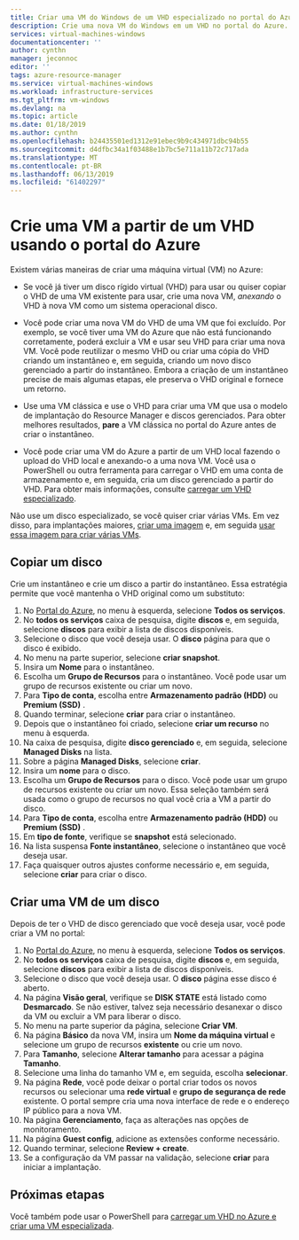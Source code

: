 ```yaml
---
title: Criar uma VM do Windows de um VHD especializado no portal do Azure | Microsoft Docs
description: Crie uma nova VM do Windows em um VHD no portal do Azure.
services: virtual-machines-windows
documentationcenter: ''
author: cynthn
manager: jeconnoc
editor: ''
tags: azure-resource-manager
ms.service: virtual-machines-windows
ms.workload: infrastructure-services
ms.tgt_pltfrm: vm-windows
ms.devlang: na
ms.topic: article
ms.date: 01/18/2019
ms.author: cynthn
ms.openlocfilehash: b24435501ed1312e91ebec9b9c434971dbc94b55
ms.sourcegitcommit: d4dfbc34a1f03488e1b7bc5e711a11b72c717ada
ms.translationtype: MT
ms.contentlocale: pt-BR
ms.lasthandoff: 06/13/2019
ms.locfileid: "61402297"
---
```

# <a name="create-a-vm-from-a-vhd-by-using-the-azure-portal"></a>Crie uma VM a partir de um VHD usando o portal do Azure

Existem várias maneiras de criar uma máquina virtual (VM) no Azure: 

- Se você já tiver um disco rígido virtual (VHD) para usar ou quiser copiar o VHD de uma VM existente para usar, crie uma nova VM, *anexando* o VHD à nova VM como um sistema operacional disco. 

- Você pode criar uma nova VM do VHD de uma VM que foi excluído. Por exemplo, se você tiver uma VM do Azure que não está funcionando corretamente, poderá excluir a VM e usar seu VHD para criar uma nova VM. Você pode reutilizar o mesmo VHD ou criar uma cópia do VHD criando um instantâneo e, em seguida, criando um novo disco gerenciado a partir do instantâneo. Embora a criação de um instantâneo precise de mais algumas etapas, ele preserva o VHD original e fornece um retorno.

- Use uma VM clássica e use o VHD para criar uma VM que usa o modelo de implantação do Resource Manager e discos gerenciados. Para obter melhores resultados, **pare** a VM clássica no portal do Azure antes de criar o instantâneo.
 
- Você pode criar uma VM do Azure a partir de um VHD local fazendo o upload do VHD local e anexando-o a uma nova VM. Você usa o PowerShell ou outra ferramenta para carregar o VHD em uma conta de armazenamento e, em seguida, cria um disco gerenciado a partir do VHD. Para obter mais informações, consulte [carregar um VHD especializado](create-vm-specialized.md#option-2-upload-a-specialized-vhd). 

Não use um disco especializado, se você quiser criar várias VMs. Em vez disso, para implantações maiores, [criar uma imagem](capture-image-resource.md) e, em seguida [usar essa imagem para criar várias VMs](create-vm-generalized-managed.md).


## <a name="copy-a-disk"></a>Copiar um disco

Crie um instantâneo e crie um disco a partir do instantâneo. Essa estratégia permite que você mantenha o VHD original como um substituto:

1. No [Portal do Azure](https://portal.azure.com), no menu à esquerda, selecione **Todos os serviços**.
2. No **todos os serviços** caixa de pesquisa, digite **discos** e, em seguida, selecione **discos** para exibir a lista de discos disponíveis.
3. Selecione o disco que você deseja usar. O **disco** página para que o disco é exibido.
4. No menu na parte superior, selecione **criar snapshot**. 
5. Insira um **Nome** para o instantâneo.
6. Escolha um **Grupo de Recursos** para o instantâneo. Você pode usar um grupo de recursos existente ou criar um novo.
7. Para **Tipo de conta**, escolha entre **Armazenamento padrão (HDD)** ou **Premium (SSD)** .
8. Quando terminar, selecione **criar** para criar o instantâneo.
9. Depois que o instantâneo foi criado, selecione **criar um recurso** no menu à esquerda.
10. Na caixa de pesquisa, digite **disco gerenciado** e, em seguida, selecione **Managed Disks** na lista.
11. Sobre a página **Managed Disks**, selecione **criar**.
12. Insira um **nome** para o disco.
13. Escolha um **Grupo de Recursos** para o disco. Você pode usar um grupo de recursos existente ou criar um novo. Essa seleção também será usada como o grupo de recursos no qual você cria a VM a partir do disco.
14. Para **Tipo de conta**, escolha entre **Armazenamento padrão (HDD)** ou **Premium (SSD)** .
15. Em **tipo de fonte**, verifique se **snapshot** está selecionado.
16. Na lista suspensa **Fonte instantâneo**, selecione o instantâneo que você deseja usar.
17. Faça quaisquer outros ajustes conforme necessário e, em seguida, selecione **criar** para criar o disco.

## <a name="create-a-vm-from-a-disk"></a>Criar uma VM de um disco

Depois de ter o VHD de disco gerenciado que você deseja usar, você pode criar a VM no portal:

1. No [Portal do Azure](https://portal.azure.com), no menu à esquerda, selecione **Todos os serviços**.
2. No **todos os serviços** caixa de pesquisa, digite **discos** e, em seguida, selecione **discos** para exibir a lista de discos disponíveis.
3. Selecione o disco que você deseja usar. O **disco** página esse disco é aberto.
4. Na página **Visão geral**, verifique se **DISK STATE** está listado como **Desmarcado**. Se não estiver, talvez seja necessário desanexar o disco da VM ou excluir a VM para liberar o disco.
4. No menu na parte superior da página, selecione **Criar VM**.
5. Na página **Básico** da nova VM, insira um **Nome da máquina virtual** e selecione um grupo de recursos **existente** ou crie um novo.
6. Para **Tamanho**, selecione **Alterar tamanho** para acessar a página **Tamanho**.
7. Selecione uma linha do tamanho VM e, em seguida, escolha **selecionar**.
8. Na página **Rede**, você pode deixar o portal criar todos os novos recursos ou selecionar uma **rede virtual** e **grupo de segurança de rede** existente. O portal sempre cria uma nova interface de rede e o endereço IP público para a nova VM. 
9. Na página **Gerenciamento**, faça as alterações nas opções de monitoramento.
10. Na página **Guest config**, adicione as extensões conforme necessário.
11. Quando terminar, selecione **Review + create**. 
12. Se a configuração da VM passar na validação, selecione **criar** para iniciar a implantação.

## <a name="next-steps"></a>Próximas etapas

Você também pode usar o PowerShell para [carregar um VHD no Azure e criar uma VM especializada](create-vm-specialized.md).


